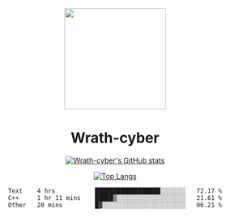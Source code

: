 <div align="center">
  <img src="https://avatars.githubusercontent.com/u/73003857?v=4" width="200px"/>
  <h1>Wrath-cyber</h1>

[![Wrath-cyber's GitHub stats](https://github-readme-stats.vercel.app/api?username=Wrath-cyber&show_icons=true&theme=synthwave)](https://github.com/anuraghazra/github-readme-stats)

[![Top Langs](https://github-readme-stats.vercel.app/api/top-langs/?username=Wrath-cyber&layout=compact&theme=synthwave)](https://github.com/Wrath-cyber/github-readme-stats)
 
<!--START_SECTION:waka-->

```text
Text    4 hrs           ██████████████████░░░░░░░   72.17 %
C++     1 hr 11 mins    █████▒░░░░░░░░░░░░░░░░░░░   21.61 %
Other   20 mins         █▓░░░░░░░░░░░░░░░░░░░░░░░   06.21 %
```

<!--END_SECTION:waka-->
